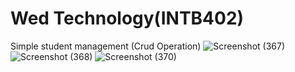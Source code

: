 # Wed Technology(INTB402)
 Simple student management (Crud Operation)
![Screenshot (367)](https://github.com/LuckyTaorem/Wed-Technology-INTB402/assets/67669132/b19cccb3-4286-4a50-91e9-daaffdbc84a7)
![Screenshot (368)](https://github.com/LuckyTaorem/Wed-Technology-INTB402/assets/67669132/5f587010-91e1-4224-a3d9-4e3956b5c395)
![Screenshot (370)](https://github.com/LuckyTaorem/Wed-Technology-INTB402/assets/67669132/79bec9bd-7224-4a07-b5a3-b1e74e82aab0)


